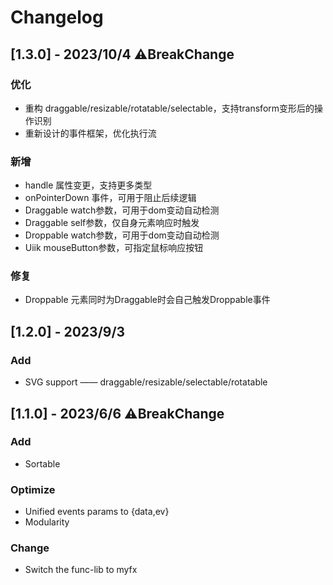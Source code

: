 # Changelog

## [1.3.0] - 2023/10/4 ⚠️BreakChange
### 优化
- 重构 draggable/resizable/rotatable/selectable，支持transform变形后的操作识别
- 重新设计的事件框架，优化执行流
### 新增
- handle 属性变更，支持更多类型
- onPointerDown 事件，可用于阻止后续逻辑
- Draggable watch参数，可用于dom变动自动检测
- Draggable self参数，仅自身元素响应时触发
- Droppable watch参数，可用于dom变动自动检测
- Uiik mouseButton参数，可指定鼠标响应按钮
### 修复
- Droppable 元素同时为Draggable时会自己触发Droppable事件

## [1.2.0] - 2023/9/3
### Add
- SVG support —— draggable/resizable/selectable/rotatable

## [1.1.0] - 2023/6/6 ⚠️BreakChange
### Add
- Sortable
### Optimize
- Unified events params to {data,ev}
- Modularity
### Change
- Switch the func-lib to myfx